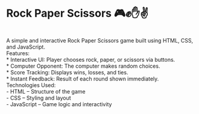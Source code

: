 # Rock Paper Scissors 🎮✊✋✌️
<br>
A simple and interactive Rock Paper Scissors game built using HTML, CSS, and JavaScript.  
<br>
 Features:  <br>
* Interactive UI: Player chooses rock, paper, or scissors via buttons.  <br>
* Computer Opponent: The computer makes random choices.    <br>
* Score Tracking: Displays wins, losses, and ties.   <br>
* Instant Feedback: Result of each round shown immediately.   
<br>
Technologies Used:   <br>
- HTML – Structure of the game   <br>
- CSS – Styling and layout   <br>
- JavaScript – Game logic and interactivity   <br>

